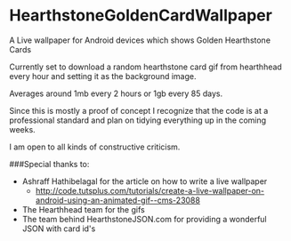 # HearthstoneGoldenCardWallpaper

A Live wallpaper for Android devices which shows Golden Hearthstone Cards

Currently set to download a random hearthstone card gif from hearthhead every hour and setting it as the background image.

Averages around 1mb every 2 hours or 1gb every 85 days.

Since this is mostly a proof of concept I recognize that the code is at a professional standard and plan on tidying everything up in the coming weeks.

I am open to all kinds of constructive criticism.

###Special thanks to:
* Ashraff Hathibelagal for the article on how to write a live wallpaper
  * http://code.tutsplus.com/tutorials/create-a-live-wallpaper-on-android-using-an-animated-gif--cms-23088
* The Hearthhead team for the gifs
* The team behind HearthstoneJSON.com for providing a wonderful JSON with card id's
